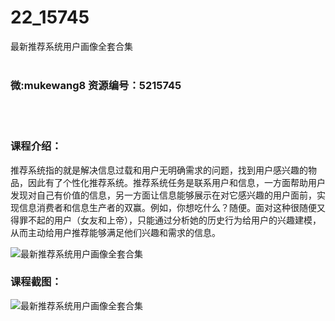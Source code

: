 # 22_15745
最新推荐系统用户画像全套合集
<br/></br>
<h3>微:mukewang8 资源编号：5215745</h3>
<br/></br>
<h3>课程介绍：</h3>
<p><a title="查看与 推荐系统 相关的文章" target="_blank">推荐系统</a>指的就是解决信息过载和用户无明确需求的问题，找到用户感兴趣的物品，因此有了个性化推荐系统。推荐系统任务是联系用户和信息，一方面帮助用户发现对自己有价值的信息，另一方面让信息能够展示在对它感兴趣的用户面前，实现信息消费者和信息生产者的双赢。例如，你想吃什么？随便。面对这种很随便又得罪不起的用户（女友和上帝），只能通过分析她的历史行为给用户的兴趣建模，从而主动给用户推荐能够满足他们兴趣和需求的信息。</p>
<p><img src="https://www.ko996.com/wp-content/uploads/img/2020/10/2-56-300x208.png" alt="最新推荐系统用户画像全套合集"></p>
<div class="info-desc">
<h3>课程截图：</h3>
<p><img src="https://www.ko996.com/wp-content/uploads/img/2020/10/1-60.png" alt="最新推荐系统用户画像全套合集"></p>


			
</div>
